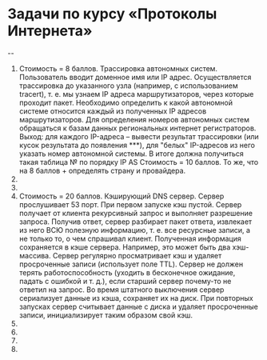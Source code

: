 # Задачи по курсу «Протоколы Интернета»
--
1. Стоимость = 8 баллов. Трассировка автономных систем. Пользователь вводит доменное имя
    или IP адрес. Осуществляется трассировка до указанного узла (например, с использованием
    tracert), т. е. мы узнаем IP адреса маршрутизаторов, через которые проходит пакет. 
    Необходимо определить к какой автономной системе относится каждый из полученных IP адресов
    маршрутизаторов. Для определения номеров автономных систем обращаться к базам данных
    региональных интернет регистраторов.
    Выход: для каждого IP-адреса – вывести результат трассировки (или кусок результата до появления ***), 
    для "белых" IP-адресов из него указать номер автономной системы.
    В итоге должна получиться такая таблица № по порядку IP AS
    Стоимость = 10 баллов. То же, что на 8 баллов + определять страну и провайдера.
2. 
3. 
4. Стоимость = 20 баллов. Кэширующий DNS сервер. Сервер прослушивает 53 порт. При первом запуске кэш пустой. 
    Сервер получает от клиента рекурсивный запрос и выполняет разрешение запроса. Получив ответ, сервер разбирает 
    пакет ответа, извлекает из него ВСЮ полезную информацию, т. е. все ресурсные записи, а не только то, 
    о чем спрашивал клиент. Полученная информация сохраняется в кэше сервера. Например, это может быть два хэш-массива.
    Сервер регулярно просматривает кэш и удаляет просроченные записи (использует поле TTL).
    Сервер не должен терять работоспособность (уходить в бесконечное ожидание, падать с
    ошибкой и т. д.), если старший сервер почему-то не ответил на запрос. 
    Во время штатного выключения сервер сериализует данные из кэша, сохраняет их на диск. При повторных запусках
    сервер считывает данные с диска и удаляет просроченные записи, инициализирует таким образом свой кэш.
5. 
6. 
7. 
8. 